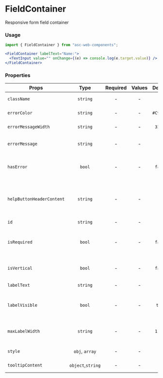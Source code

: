 # FieldContainer

Responsive form field container

### Usage

```js
import { FieldContainer } from "asc-web-components";
```

```jsx
<FieldContainer labelText="Name:">
  <TextInput value="" onChange={(e) => console.log(e.target.value)} />
</FieldContainer>
```

### Properties

| Props                     |       Type        | Required | Values |  Default  | Description                                      |
| ------------------------- | :---------------: | :------: | :----: | :-------: | ------------------------------------------------ |
| `className`               |     `string`      |    -     |   -    |     -     | Accepts class                                    |
| `errorColor`              |     `string`      |    -     |   -    | `#C96C27` | Error text color                                 |
| `errorMessageWidth`       |     `string`      |    -     |   -    |  `320px`  | Error text width                                 |
| `errorMessage`            |     `string`      |    -     |   -    |     -     | Error message text                               |
| `hasError`                |      `bool`       |    -     |   -    |  `false`  | Indicates that the field is incorrect            |
| `helpButtonHeaderContent` |     `string`      |    -     |   -    |     -     | Tooltip header content (tooltip opened in aside) |
| `id`                      |     `string`      |    -     |   -    |     -     | Accepts id                                       |
| `isRequired`              |      `bool`       |    -     |   -    |  `false`  | Indicates that the field is required to fill     |
| `isVertical`              |      `bool`       |    -     |   -    |  `false`  | Vertical or horizontal alignment                 |
| `labelText`               |     `string`      |    -     |   -    |     -     | Field label text                                 |
| `labelVisible`            |      `bool`       |    -     |   -    |  `true`   | Sets visibility of field label section           |
| `maxLabelWidth`           |     `string`      |    -     |   -    |  `110px`  | Max label width in horizontal alignment          |
| `style`                   |  `obj`, `array`   |    -     |   -    |     -     | Accepts css style                                |
| `tooltipContent`          | `object`,`string` |    -     |   -    |     -     | Tooltip content                                  |
